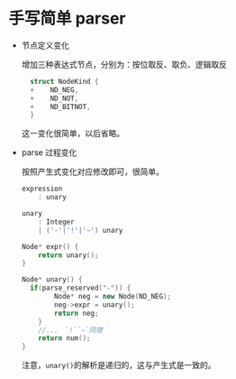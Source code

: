 # 手写简单 parser

* 节点定义变化

  增加三种表达式节点，分别为：按位取反、取负、逻辑取反

  ```cpp
    struct NodeKind {
    +    ND_NEG,
    +    ND_NOT,
    +    ND_BITNOT,
    }
  ```

  这一变化很简单，以后省略。

* parse 过程变化

  按照产生式变化对应修改即可，很简单。

  ```cpp
  expression
      : unary

  unary
      : Integer
      | ('-'|'!'|'~') unary
  ```

  ```cpp
  Node* expr() {
      return unary();
  }

  Node* unary() {
    if(parse_reserved("-")) {
          Node* neg = new Node(ND_NEG);
          neg->expr = unary();
          return neg;
      }
      //...　`!``~`同理
      return num();
  }
  ```

  注意，`unary()`的解析是递归的，这与产生式是一致的。

